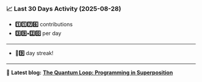 <!--START_STATS-->
### 📈 Last 30 Days Activity (2025-08-28)  
- **1️⃣1️⃣7️⃣6️⃣** contributions  
- **3️⃣9️⃣•2️⃣0️⃣** per day
---
- **🎱9️⃣** day streak!
---
📝 **Latest blog:** [**The Quantum Loop: Programming in Superposition**](https://andriak.com/blog/quantum-loop)
<!--END_STATS-->
